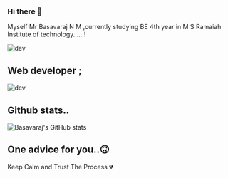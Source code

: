 ### Hi there 👋

Myself Mr Basavaraj N M ,currently studying BE 4th year in M S Ramaiah Institute of technology......!

![dev](https://user-images.githubusercontent.com/[95290162/173196765-bdadf028-ed03-4932-b576-cd4b1c501842.jpg](https://www.20i.com/blog/wp-content/uploads/2022/08/git-blog-header.png))


Web developer ; 
-------------------------------------------------------------------------------------------------------------------------------------------------------------------------
![dev](https://user-images.githubusercontent.com/95290162/173196765-bdadf028-ed03-4932-b576-cd4b1c501842.jpg)



Github stats..
-------------------------------------------------------------------------------------------------------------------------------------------------------------------------
![Basavaraj's GitHub stats](https://github-readme-stats.vercel.app/api?username=basavarajworld&theme=dark&show_icons=true)

One advice for you..🙃
-------------------------------------------------------------------------------------------------------------------------------------------------------------------------
Keep Calm and Trust The Process 💔

